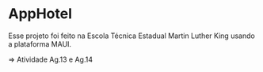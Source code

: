 # AppHotel
Esse projeto foi feito na Escola Técnica Estadual Martin Luther King usando a plataforma MAUI.


=> Atividade Ag.13 e Ag.14